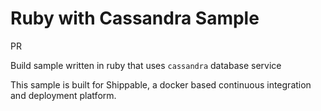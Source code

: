 Ruby with Cassandra Sample
=====================

PR


Build sample written in ruby that uses `cassandra` database service

This sample is built for Shippable, a docker based continuous integration and deployment platform.
